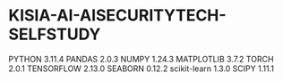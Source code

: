 # KISIA-AI-AISECURITYTECH-SELFSTUDY
PYTHON 3.11.4
PANDAS 2.0.3
NUMPY 1.24.3
MATPLOTLIB 3.7.2
TORCH 2.0.1
TENSORFLOW 2.13.0
SEABORN 0.12.2
scikit-learn 1.3.0
SCIPY 1.11.1
